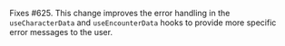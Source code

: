 Fixes #625. This change improves the error handling in the `useCharacterData` and
`useEncounterData` hooks to provide more specific error messages to the user.
